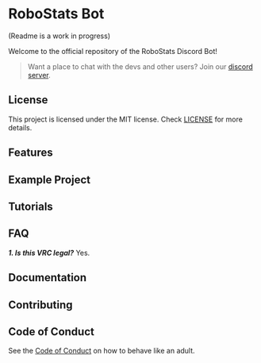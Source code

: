 # RoboStats Bot
(Readme is a work in progress)

Welcome to the official repository of the RoboStats Discord Bot!
> Want a place to chat with the devs and other users? Join our [discord server](https://discord.gg/pCHr7XZUTj).

## License
This project is licensed under the MIT license. Check [LICENSE](https://github.com/LemLib/V5-Sim-//blob/main/LICENSE) for more details.

## Features

## Example Project

## Tutorials

## FAQ
_**1. Is this VRC legal?**_
Yes.

## Documentation

## Contributing

## Code of Conduct
See the [Code of Conduct](https://github.com/LemLib/robostats/blob/main/.github/CODE_OF_CONDUCT.md) on how to behave like an adult.
